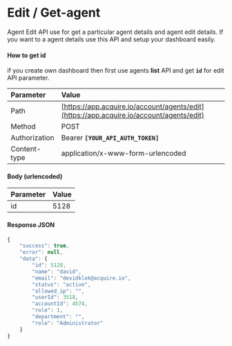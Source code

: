 # Edit / Get-agent

Agent Edit API use for get a particular agent details and agent edit details. If you want to a agent details use this API and setup your dashboard easily.

#### **How to get id** 

if you create own dashboard then first use agents **list** API and get **`id`** for edit API parameter.

| Parameter | Value |
| :--- | :--- |
| Path | [https://app.acquire.io/account/agents/edit](https://app.acquire.io/account/agents/edit) |
| Method | POST |
| Authorization | Bearer **`[YOUR_API_AUTH_TOKEN]`** |
| Content-type | application/x-www-form-urlencoded |

#### **Body \(urlencoded\)**

| Parameter | Value |
| :--- | :--- |
| id |  5128  |

#### Response JSON

```javascript
{
    "success": true,
    "error": null,
    "data": {
        "id": 5128,
        "name": "david",
        "email": "devidklok@acquire.io",
        "status": "active",
        "allowed_ip": "",
        "userId": 3518,
        "accountId": 4574,
        "role": 1,
        "department": "",
        "role": "Administrator"
    }
}
```

